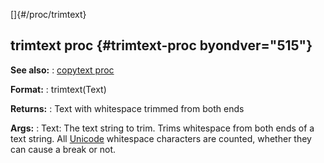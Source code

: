 []{#/proc/trimtext}
  ## trimtext proc {#trimtext-proc byondver="515"}
  **See also:**
  :   [copytext proc](ref/proc/copytext)
  <!-- -->
  **Format:**
  :   trimtext(Text)
  <!-- -->
  **Returns:**
  :   Text with whitespace trimmed from both ends
  <!-- -->
  **Args:**
  :   Text: The text string to trim.
  Trims whitespace from both ends of a text string.
  All [Unicode](ref/%7Bnotes%7D/Unicode) whitespace characters are counted,
  whether they can cause a break or not.